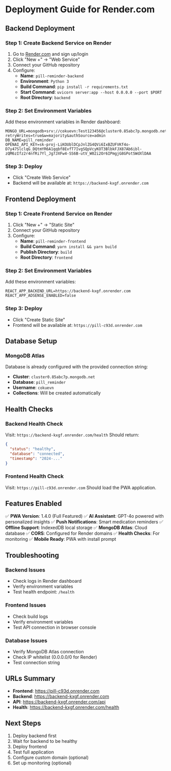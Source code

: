 # Deployment Guide for Render.com

## Backend Deployment

### Step 1: Create Backend Service on Render
1. Go to [Render.com](https://render.com) and sign up/login
2. Click "New +" → "Web Service"
3. Connect your GitHub repository
4. Configure:
   - **Name**: `pill-reminder-backend`
   - **Environment**: `Python 3`
   - **Build Command**: `pip install -r requirements.txt`
   - **Start Command**: `uvicorn server:app --host 0.0.0.0 --port $PORT`
   - **Root Directory**: `backend`

### Step 2: Set Environment Variables
Add these environment variables in Render dashboard:
```
MONGO_URL=mongodb+srv://cokuevn:Test123456@cluster0.85abc7p.mongodb.net/?retryWrites=true&w=majority&authSource=admin
DB_NAME=pill_reminder
OPENAI_API_KEY=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
```

### Step 3: Deploy
- Click "Create Web Service"
- Backend will be available at: `https://backend-kxgf.onrender.com`

## Frontend Deployment

### Step 1: Create Frontend Service on Render
1. Click "New +" → "Static Site"
2. Connect your GitHub repository
3. Configure:
   - **Name**: `pill-reminder-frontend`
   - **Build Command**: `yarn install && yarn build`
   - **Publish Directory**: `build`
   - **Root Directory**: `frontend`

### Step 2: Set Environment Variables
Add these environment variables:
```
REACT_APP_BACKEND_URL=https://backend-kxgf.onrender.com
REACT_APP_ADSENSE_ENABLED=false
```

### Step 3: Deploy
- Click "Create Static Site"
- Frontend will be available at: `https://pill-c93d.onrender.com`

## Database Setup

### MongoDB Atlas
Database is already configured with the provided connection string:
- **Cluster**: `cluster0.85abc7p.mongodb.net`
- **Database**: `pill_reminder`
- **Username**: `cokuevn`
- **Collections**: Will be created automatically

## Health Checks

### Backend Health Check
Visit: `https://backend-kxgf.onrender.com/health`
Should return:
```json
{
  "status": "healthy",
  "database": "connected",
  "timestamp": "2024-..."
}
```

### Frontend Health Check
Visit: `https://pill-c93d.onrender.com`
Should load the PWA application.

## Features Enabled

✅ **PWA Version**: 1.4.0 (Full Featured)
✅ **AI Assistant**: GPT-4o powered with personalized insights
✅ **Push Notifications**: Smart medication reminders
✅ **Offline Support**: IndexedDB local storage
✅ **MongoDB Atlas**: Cloud database
✅ **CORS**: Configured for Render domains
✅ **Health Checks**: For monitoring
✅ **Mobile Ready**: PWA with install prompt

## Troubleshooting

### Backend Issues
- Check logs in Render dashboard
- Verify environment variables
- Test health endpoint: `/health`

### Frontend Issues
- Check build logs
- Verify environment variables
- Test API connection in browser console

### Database Issues
- Verify MongoDB Atlas connection
- Check IP whitelist (0.0.0.0/0 for Render)
- Test connection string

## URLs Summary
- **Frontend**: https://pill-c93d.onrender.com
- **Backend**: https://backend-kxgf.onrender.com
- **API**: https://backend-kxgf.onrender.com/api
- **Health**: https://backend-kxgf.onrender.com/health

## Next Steps
1. Deploy backend first
2. Wait for backend to be healthy
3. Deploy frontend
4. Test full application
5. Configure custom domain (optional)
6. Set up monitoring (optional)
